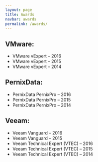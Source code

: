 ```yaml
---
layout: page
title: Awards
navbar: awards
permalink: /awards/
---
```


## VMware:
* VMware vExpert – 2016
* VMware vExpert – 2015
* VMware vExpert – 2014

## PernixData:
* PernixData PernixPro – 2016
* PernixData PernixPro – 2015
* PernixData PernixPro – 2014

## Veeam:
* Veeam Vanguard – 2016
* Veeam Vanguard – 2015
* Veeam Technical Expert (VTEC) – 2016
* Veeam Technical Expert (VTEC) – 2015
* Veeam Technical Expert (VTEC) – 2014